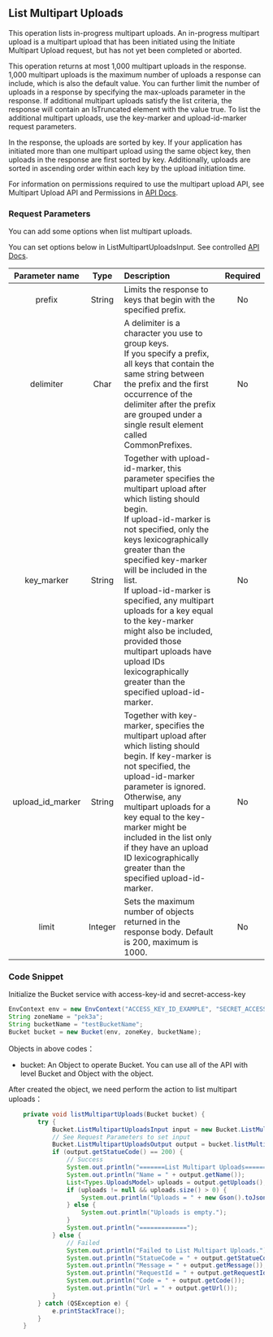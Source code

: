 ## List Multipart Uploads

This operation lists in-progress multipart uploads. An in-progress multipart upload is a multipart upload that has been initiated using the Initiate Multipart Upload request, but has not yet been completed or aborted.

This operation returns at most 1,000 multipart uploads in the response. 1,000 multipart uploads is the maximum number of uploads a response can include, which is also the default value. You can further limit the number of uploads in a response by specifying the max-uploads parameter in the response. If additional multipart uploads satisfy the list criteria, the response will contain an IsTruncated element with the value true. To list the additional multipart uploads, use the key-marker and upload-id-marker request parameters.

In the response, the uploads are sorted by key. If your application has initiated more than one multipart upload using the same object key, then uploads in the response are first sorted by key. Additionally, uploads are sorted in ascending order within each key by the upload initiation time.

For information on permissions required to use the multipart upload API, see Multipart Upload API and Permissions in [API Docs](https://docsv4.qingcloud.com/user_guide/storage/object_storage/api/object/multipart/list/).

### Request Parameters

You can add some options when list multipart uploads.

You can set options below in ListMultipartUploadsInput. See controlled [API Docs](https://docsv4.qingcloud.com/user_guide/storage/object_storage/api/object/multipart/list/).

|  Parameter name  |  Type   | Description                                                                                                                                                                                                                                                                                                                                                                                                                                                                                       | Required |
| :--------------: | :-----: | :------------------------------------------------------------------------------------------------------------------------------------------------------------------------------------------------------------------------------------------------------------------------------------------------------------------------------------------------------------------------------------------------------------------------------------------------------------------------------------------------ | :------: |
|      prefix      | String  | Limits the response to keys that begin with the specified prefix.                                                                                                                                                                                                                                                                                                                                                                                                                                 |    No    |
|    delimiter     |  Char   | A delimiter is a character you use to group keys.<br/>If you specify a prefix, all keys that contain the same string between the prefix and the first occurrence of the delimiter after the prefix are grouped under a single result element called CommonPrefixes.                                                                                                                                                                                                                               |    No    |
|    key_marker    | String  | Together with upload-id-marker, this parameter specifies the multipart upload after which listing should begin.<br>If upload-id-marker is not specified, only the keys lexicographically greater than the specified key-marker will be included in the list.<br>If upload-id-marker is specified, any multipart uploads for a key equal to the key-marker might also be included, provided those multipart uploads have upload IDs lexicographically greater than the specified upload-id-marker. |    No    |
| upload_id_marker | String  | Together with key-marker, specifies the multipart upload after which listing should begin. If key-marker is not specified, the upload-id-marker parameter is ignored. Otherwise, any multipart uploads for a key equal to the key-marker might be included in the list only if they have an upload ID lexicographically greater than the specified upload-id-marker.                                                                                                                              |    No    |
|      limit       | Integer | Sets the maximum number of objects returned in the response body. Default is 200, maximum is 1000.                                                                                                                                                                                                                                                                                                                                                                                                |    No    |

### Code Snippet

Initialize the Bucket service with access-key-id and secret-access-key

```java
EnvContext env = new EnvContext("ACCESS_KEY_ID_EXAMPLE", "SECRET_ACCESS_KEY_EXAMPLE");
String zoneName = "pek3a";
String bucketName = "testBucketName";
Bucket bucket = new Bucket(env, zoneKey, bucketName);
```

Objects in above codes：

- bucket: An Object to operate Bucket. You can use all of the API with level Bucket and Object with the object.

After created the object, we need perform the action to list multipart uploads：

```java
    private void listMultipartUploads(Bucket bucket) {
        try {
            Bucket.ListMultipartUploadsInput input = new Bucket.ListMultipartUploadsInput();
            // See Request Parameters to set input
            Bucket.ListMultipartUploadsOutput output = bucket.listMultipartUploads(input);
            if (output.getStatueCode() == 200) {
                // Success
                System.out.println("=======List Multipart Uploads======");
                System.out.println("Name = " + output.getName());
                List<Types.UploadsModel> uploads = output.getUploads();
                if (uploads != null && uploads.size() > 0) {
                    System.out.println("Uploads = " + new Gson().toJson(uploads));
                } else {
                    System.out.println("Uploads is empty.");
                }
                System.out.println("=============");
            } else {
                // Failed
                System.out.println("Failed to List Multipart Uploads.");
                System.out.println("StatueCode = " + output.getStatueCode());
                System.out.println("Message = " + output.getMessage());
                System.out.println("RequestId = " + output.getRequestId());
                System.out.println("Code = " + output.getCode());
                System.out.println("Url = " + output.getUrl());
            }
        } catch (QSException e) {
            e.printStackTrace();
        }
    }
```
